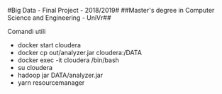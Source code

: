 #Big Data - Final Project - 2018/2019#
##Master's degree in Computer Science and Engineering - UniVr##

Comandi utili
- docker start cloudera
- docker cp out/analyzer.jar cloudera:/DATA
- docker exec -it cloudera /bin/bash
- su cloudera
- hadoop jar DATA/analyzer.jar
- yarn resourcemanager
